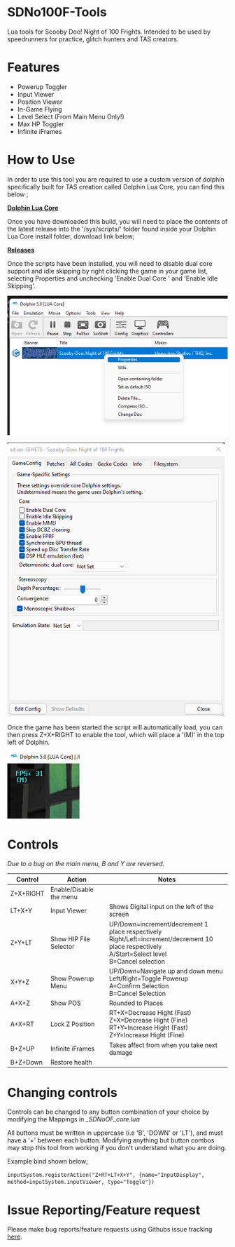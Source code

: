 
# SDNo100F-Tools

Lua tools for Scooby Doo! Night of 100 Frights. Intended to be used by speedrunners for practice, glitch hunters and TAS creators.

# Features

- Powerup Toggler
- Input Viewer
- Position Viewer
- In-Game Flying
- Level Select (From Main Menu Only!)
- Max HP Toggler
- Infinite iFrames

# How to Use

In order to use this tool you are required to use a custom version of dolphin specifically built for TAS creation called Dolphin Lua Core, you can find this below ;

[**Dolphin Lua Core**](https://github.com/SwareJonge/Dolphin-Lua-Core)

Once you have downloaded this build, you will need to place the contents of the latest release into the '/sys/scripts/' folder found inside your Dolphin Lua Core install folder, download link below;

[**Releases**](https://github.com/HDBSD/SDNo100F-Tools/releases/tag/Release)

Once the scripts have been installed, you will need to disable dual core support and idle skipping by right clicking the game in your game list, selecting Properties and unchecking 'Enable Dual Core ' and 'Enable Idle Skipping'.

![Open Properties](https://github.com/HDBSD/SDNo100F-Tools/raw/main/Images/dol1.png)

![Disabling options](https://github.com/HDBSD/SDNo100F-Tools/raw/main/Images/dol2.png)

Once the game has been started the script will automatically load, you can then press Z+X+RIGHT to enable the tool, which will place a '(M)' in the top left of Dolphin.

![Tool enabled](https://github.com/HDBSD/SDNo100F-Tools/raw/main/Images/dol3.png)

# Controls

*Due to a bug on the main menu, B and Y are reversed.*

| Control | Action | Notes |
|--|--| -- |
| Z+X+RIGHT | Enable/Disable the menu |  |
| LT+X+Y | Input Viewer | Shows Digital input on the left of the screen |
| Z+Y+LT | Show HIP File Selector | UP/Down=increment/decrement 1 place respectively<br> Right/Left=increment/decrement 10 place respectively<br>A/Start=Select level<br>B=Cancel selection |
| X+Y+Z | Show Powerup Menu | UP/Down=Navigate up and down menu<br>Left/Right=Toggle Powerup<br>A=Confirm Selection<br>B=Cancel Selection |
| A+X+Z | Show POS | Rounded to Places |
| A+X+RT | Lock Z Position | RT+X=Decrease Hight (Fast)<br>Z+X=Decrease Hight (Fine)<br>RT+Y=Increase Hight (Fast)<br>Z+Y=Increase Hight (Fine) |
| B+Z+UP | Infinite iFrames | Takes affect from when you take next damage |
| B+Z+Down | Restore health |  |

# Changing controls

Controls can be changed to any button combination of your choice by modifying the Mappings in *_SDNoOF_core.lua*

All buttons must be written in uppercase (i.e 'B', 'DOWN' or 'LT'), and must have a '+' between each button.
Modifying anything but button combos may stop this tool from working if you don't understand what you are doing.

Example bind shown below;

    inputSystem.registerAction("Z+RT+LT+X+Y", {name="InputDisplay", method=inputSystem.inputViewer, type="Toggle"})

# Issue Reporting/Feature request

Please make bug reports/feature requests using Githubs issue tracking [here](https://github.com/HDBSD/SDNo100F-Tools/issues).
